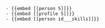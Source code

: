 	- {{embed [[person 5]]}}
	- {{embed [[profile 5]]}}
	- {{embed [[person id___skills]]}}















































